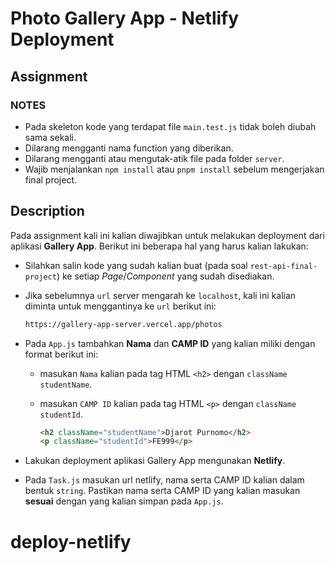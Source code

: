 # Photo Gallery App - Netlify Deployment

## Assignment

### NOTES

- Pada skeleton kode yang terdapat file `main.test.js` tidak boleh diubah sama sekali.
- Dilarang mengganti nama function yang diberikan.
- Dilarang mengganti atau mengutak-atik file pada folder `server`.
- Wajib menjalankan `npm install` atau `pnpm install` sebelum mengerjakan final project.

## Description

Pada assignment kali ini kalian diwajibkan untuk melakukan deployment dari aplikasi **Gallery App**. Berikut ini beberapa hal yang harus kalian lakukan:

- Silahkan salin kode yang sudah kalian buat (pada soal `rest-api-final-project`) ke setiap _Page_/_Component_ yang sudah disediakan.

- Jika sebelumnya `url` server mengarah ke `localhost`, kali ini kalian diminta untuk menggantinya ke `url` berikut ini:

  ```txt
  https://gallery-app-server.vercel.app/photos
  ```

- Pada `App.js` tambahkan **Nama** dan **CAMP ID** yang kalian miliki dengan format berikut ini:

  - masukan `Nama` kalian pada tag HTML `<h2>` dengan `className` `studentName`.
  - masukan `CAMP ID` kalian pada tag HTML `<p>` dengan `className` `studentId`.

    ```html
    <h2 className="studentName">Djarot Purnomo</h2>
    <p className="studentId">FE999</p>
    ```

- Lakukan deployment aplikasi Gallery App mengunakan **Netlify**.

- Pada `Task.js` masukan url netlify, nama serta CAMP ID kalian dalam bentuk `string`. Pastikan nama serta CAMP ID yang kalian masukan **sesuai** dengan yang kalian simpan pada `App.js`.
# deploy-netlify
